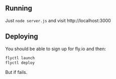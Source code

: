 ## Running

Just `node server.js` and visit http://localhost:3000

## Deploying

You should be able to sign up for fly.io and then:

```sh
flyctl launch
flyctl deploy
```

But if fails.
